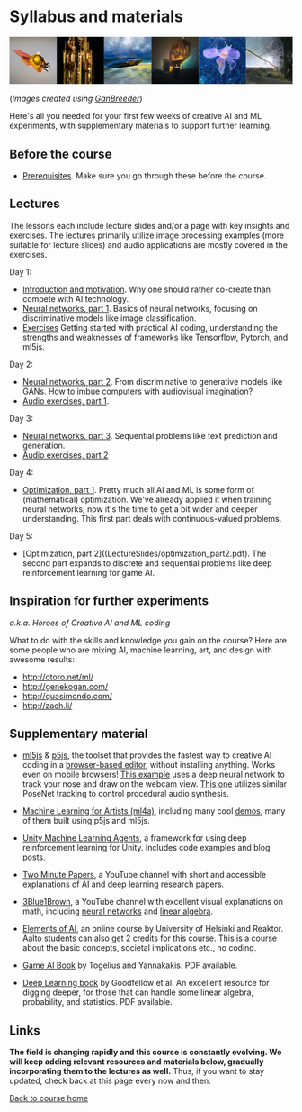 # Syllabus and materials
![Images generated using GanBreeder](Media/GanBreederWide128.png)

(*Images created using [GanBreeder](https://ganbreeder.app/)*)

Here's all you needed for your first few weeks of creative AI and ML experiments, with supplementary materials to support further learning.

## Before the course
* [Prerequisites](Prerequisites.md). Make sure you go through these before the course.

## Lectures
The lessons each include lecture slides and/or a page with key insights and exercises. The lectures primarily utilize image processing examples (more suitable for lecture slides) and audio applications are mostly covered in the exercises.

Day 1:
* [Introduction and motivation](LectureSlides/course_intro.pdf). Why one should rather co-create than compete with AI technology.
* [Neural networks, part 1](LectureSlides/neural_networks_part2.pdf). Basics of neural networks, focusing on discriminative models like image classification.
* [Exercises](GettingStarted.md) Getting started with practical AI coding, understanding the strengths and weaknesses of frameworks like Tensorflow, Pytorch, and ml5js.

Day 2:
* [Neural networks, part 2](LectureSlides/neural_networks_part1.pdf). From discriminative to generative models like GANs. How to imbue computers with audiovisual imagination?
* [Audio exercises, part 1](https://github.com/SopiMlab/DeepLearningWithAudio/blob/master/ICM_Audio/AudioExercises_part1/UsingWavegan.md).

Day 3:
* [Neural networks, part 3](LectureSlides/neural_networks_part3.pdf). Sequential problems like text prediction and generation.
* [Audio exercises, part 2](https://github.com/SopiMlab/DeepLearningWithAudio/blob/master/ICM_Audio/AudioExercises_part2/AudioClassification.md)

Day 4:
* [Optimization, part 1](LectureSlides/optimization_part1.pdf). Pretty much all AI and ML is some form of (mathematical) optimization. We've already applied it when training neural networks; now it's the time to get a bit wider and deeper understanding. This first part deals with continuous-valued problems.

Day 5:
* [Optimization, part 2]((LectureSlides/optimization_part2.pdf). The second part expands to discrete and sequential problems like deep reinforcement learning for game AI.


## Inspiration for further experiments
*a.k.a. Heroes of Creative AI and ML coding*

What to do with the skills and knowledge you gain on the course? Here are some people who are mixing AI, machine learning, art, and design with awesome results:

* http://otoro.net/ml/
* http://genekogan.com/
* http://quasimondo.com/
* http://zach.li/

## Supplementary material
* [ml5js](https://ml5js.org/) & [p5js](http://p5js.org/), the toolset that provides the fastest way to creative AI coding in a [browser-based editor](https://editor.p5js.org), without installing anything. Works even on mobile browsers! [This example](https://editor.p5js.org/AndreasRef/sketches/r1_w73FhQ) uses a deep neural network to track your nose and draw on the webcam view. [This one](https://editor.p5js.org/genekogan/sketches/Hk2Q4Sqe4) utilizes similar PoseNet tracking to control procedural audio synthesis.

* [Machine Learning for Artists (ml4a)](http://ml4a.github.io/), including many cool [demos](http://ml4a.github.io/demos/), many of them built using p5js and ml5js.  

* [Unity Machine Learning Agents](https://github.com/Unity-Technologies/ml-agents), a framework for using deep reinforcement learning for Unity. Includes code examples and blog posts.

* [Two Minute Papers](https://www.youtube.com/playlist?list=PLujxSBD-JXglGL3ERdDOhthD3jTlfudC2), a YouTube channel with short and accessible explanations of AI and deep learning research papers.

* [3Blue1Brown](https://www.youtube.com/channel/UCYO_jab_esuFRV4b17AJtAw), a YouTube channel with excellent visual explanations on math, including [neural networks](https://www.youtube.com/playlist?list=PLZHQObOWTQDNU6R1_67000Dx_ZCJB-3pi) and [linear algebra](https://www.youtube.com/playlist?list=PLZHQObOWTQDPD3MizzM2xVFitgF8hE_ab).

* [Elements of AI](https://www.elementsofai.com/), an online course by University of Helsinki and Reaktor. Aalto students can also get 2 credits for this course. This is a course about the basic concepts, societal implications etc., no coding.

* [Game AI Book](http://gameaibook.org/) by Togelius and Yannakakis. PDF available.

* [Deep Learning book](https://www.deeplearningbook.org/) by Goodfellow et al. An excellent resource for digging deeper, for those that can handle some linear algebra, probability, and statistics. PDF available.


## Links
**The field is changing rapidly and this course is constantly evolving. We will keep adding relevant resources and materials below, gradually incorporating them to the lectures as well.** Thus, if you want to stay updated, check back at this page every now and then.

[Back to course home](../README.md)
